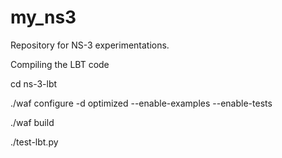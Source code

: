 # my_ns3
Repository for NS-3 experimentations.

Compiling the LBT code

cd ns-3-lbt

./waf configure -d optimized --enable-examples --enable-tests

./waf build

./test-lbt.py
